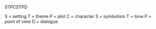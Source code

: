 STPCSTPD

S = setting
T = theme
P = plot
C = character
S = symbolism
T = tone
P = point of view
D = dialogue

